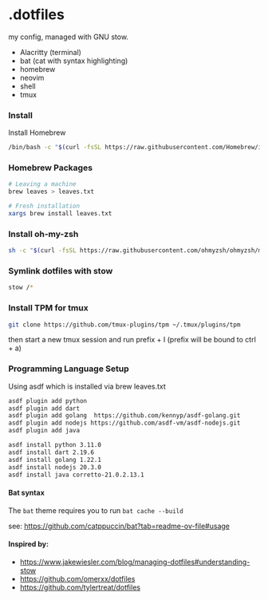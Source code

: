 # .dotfiles

my config, managed with GNU stow.

- Alacritty (terminal)
- bat (cat with syntax highlighting)
- homebrew 
- neovim
- shell
- tmux

### Install 

Install Homebrew

```bash
/bin/bash -c "$(curl -fsSL https://raw.githubusercontent.com/Homebrew/install/HEAD/install.sh)"
```

### Homebrew Packages

```bash
# Leaving a machine
brew leaves > leaves.txt

# Fresh installation
xargs brew install leaves.txt
```

### Install oh-my-zsh

```bash
sh -c "$(curl -fsSL https://raw.githubusercontent.com/ohmyzsh/ohmyzsh/master/tools/install.sh)"
```


### Symlink dotfiles with stow

```bash
stow /*
```

### Install TPM for tmux

```bash
git clone https://github.com/tmux-plugins/tpm ~/.tmux/plugins/tpm
```

then start a new tmux session and run prefix + I (prefix will be bound to ctrl + a)

### Programming Language Setup

Using asdf which is installed via brew leaves.txt

```bash
asdf plugin add python 
asdf plugin add dart 
asdf plugin add golang  https://github.com/kennyp/asdf-golang.git
asdf plugin add nodejs https://github.com/asdf-vm/asdf-nodejs.git
asdf plugin add java 

asdf install python 3.11.0
asdf install dart 2.19.6
asdf install golang 1.22.1
asdf install nodejs 20.3.0
asdf install java corretto-21.0.2.13.1
```


#### Bat syntax

The `bat` theme requires you to run `bat cache --build` 

see: https://github.com/catppuccin/bat?tab=readme-ov-file#usage

 #### Inspired by:

- https://www.jakewiesler.com/blog/managing-dotfiles#understanding-stow 
- https://github.com/omerxx/dotfiles
- https://github.com/tylertreat/dotfiles
